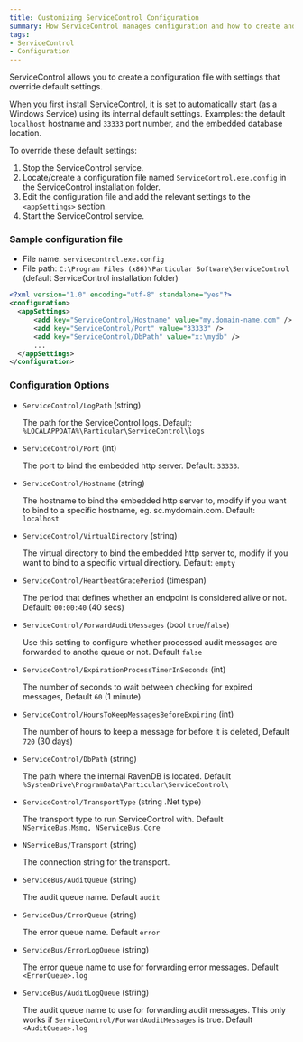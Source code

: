 ```yaml
---
title: Customizing ServiceControl Configuration
summary: How ServiceControl manages configuration and how to create and customize the ServiceControl configuration file.
tags:
- ServiceControl
- Configuration
---
```


ServiceControl allows you to create a configuration file with settings that override default settings.

When you first install ServiceControl, it is set to automatically start (as a Windows Service) using its internal default settings. Examples: the default `localhost` hostname and `33333` port number, and the embedded database location.

To override these default settings:

1. Stop the ServiceControl service.
1. Locate/create a configuration file named `ServiceControl.exe.config` in the ServiceControl installation folder.
1. Edit the configuration file and add the relevant settings to the `<appSettings>` section.
1. Start the ServiceControl service.
 
### Sample configuration file
  
* File name: `servicecontrol.exe.config`
* File path: `C:\Program Files (x86)\Particular Software\ServiceControl` (default ServiceControl installation folder)
 
 
```xml
<?xml version="1.0" encoding="utf-8" standalone="yes"?>
<configuration>
  <appSettings>
      <add key="ServiceControl/Hostname" value="my.domain-name.com" />
      <add key="ServiceControl/Port" value="33333" />
      <add key="ServiceControl/DbPath" value="x:\mydb" />
      ...
  </appSettings>
</configuration>
```

### Configuration Options

* `ServiceControl/LogPath` (string)

  The path for the ServiceControl logs. Default: `%LOCALAPPDATA%\Particular\ServiceControl\logs`

* `ServiceControl/Port` (int)

  The port to bind the embedded http server. Default: `33333`.

* `ServiceControl/Hostname` (string)

  The hostname to bind the embedded http server to, modify if you want to bind to a specific hostname, eg. sc.mydomain.com. Default: `localhost`

* `ServiceControl/VirtualDirectory` (string)

  The virtual directory to bind the embedded http server to, modify if you want to bind to a specific virtual directiory. Default: `empty`

* `ServiceControl/HeartbeatGracePeriod` (timespan)

  The period that defines whether an endpoint is considered alive or not. Default: `00:00:40` (40 secs)

* `ServiceControl/ForwardAuditMessages` (bool `true`/`false`)

  Use this setting to configure whether processed audit messages are forwarded to anothe queue or not. Default `false`

* `ServiceControl/ExpirationProcessTimerInSeconds` (int) 

  The number of seconds to wait between checking for expired messages, Default `60` (1 minute)

* `ServiceControl/HoursToKeepMessagesBeforeExpiring` (int)

  The number of hours to keep a message for before it is deleted, Default `720` (30 days)

* `ServiceControl/DbPath` (string)

  The path where the internal RavenDB is located. Default `%SystemDrive\ProgramData\Particular\ServiceControl\`

* `ServiceControl/TransportType` (string .Net type)

  The transport type to run ServiceControl with. Default `NServiceBus.Msmq, NServiceBus.Core`

* `NServiceBus/Transport` (string)

  The connection string for the transport.

* `ServiceBus/AuditQueue` (string)

  The audit queue name. Default `audit`

* `ServiceBus/ErrorQueue` (string)

  The error queue name. Default `error`

* `ServiceBus/ErrorLogQueue` (string)

  The error queue name to use for forwarding error messages. Default `<ErrorQueue>.log`

* `ServiceBus/AuditLogQueue` (string)

  The audit queue name to use for forwarding audit messages. This only works if `ServiceControl/ForwardAuditMessages` is true. Default `<AuditQueue>.log`
